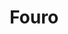 ---
title: Fouro
shortDescription: Fouro was cool
year: "2021"
skills: ["some", "more"]
color1: "green"
color2: "white"
color3: "black"
colorBkg1: "#202020"
colorBkg2: "#FFF"
colorTxt1: "#FFF"
colorTxt2: "#202020"
backgroundPatternSrc: "assets/images/fouro/background-fouro.jpg"
mainImageSrc: "assets/images/fouro/fouro-main.png"
font: "montserrat"
class: "fouro"
headerImgSrc: "assets/images/fouro/header-fouro.svg"
---